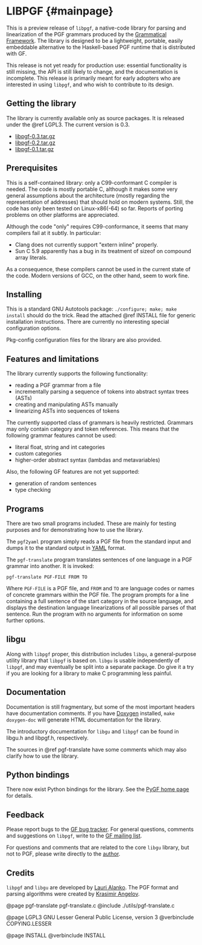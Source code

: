 LIBPGF                                                      {#mainpage}
======

This is a preview release of `libpgf`, a native-code library for parsing
and linearization of the PGF grammars produced by the [Grammatical
Framework][GF]. The library is designed to be a lightweight, portable,
easily embeddable alternative to the Haskell-based PGF runtime that is
distributed with GF.

This release is not yet ready for production use: essential
functionality is still missing, the API is still likely to change, and
the documentation is incomplete. This release is primarily meant for
early adopters who are interested in using `libpgf`, and who wish to
contribute to its design.


Getting the library
-------------------

The library is currently available only as source packages. It is
released under the @ref LGPL3. The current version is 0.3.

- [libpgf-0.3.tar.gz]
- [libpgf-0.2.tar.gz]
- [libpgf-0.1.tar.gz]


Prerequisites
-------------

This is a self-contained library: only a C99-conformant C compiler is
needed. The code is mostly portable C, although it makes some very
general assumptions about the architecture (mostly regarding the
representation of addresses) that should hold on modern systems. Still,
the code has only been tested on Linux-x86(-64) so far. Reports of
porting problems on other platforms are appreciated.

Although the code "only" requires C99-conformance, it seems that many
compilers fail at it subtly. In particular:

- Clang does not currently support "extern inline" properly.
- Sun C 5.9 apparently has a bug in its treatment of sizeof on compound
  array literals.

As a consequence, these compilers cannot be used in the current state of
the code. Modern versions of GCC, on the other hand, seem to work fine.


Installing
----------

This is a standard GNU Autotools package: `./configure; make; make
install` should do the trick. Read the attached @ref INSTALL file for
generic installation instructions. There are currently no interesting
special configuration options.

Pkg-config configuration files for the library are also provided.


Features and limitations
------------------------

The library currently supports the following functionality:

- reading a PGF grammar from a file
- incrementally parsing a sequence of tokens into abstract syntax trees (ASTs)
- creating and manipulating ASTs manually
- linearizing ASTs into sequences of tokens

The currently supported class of grammars is heavily restricted. Grammars
may only contain category and token references. This means that the
following grammar features cannot be used:

- literal float, string and int categories
- custom categories
- higher-order abstract syntax (lambdas and metavariables)

Also, the following GF features are not yet supported:

- generation of random sentences
- type checking


Programs
--------

There are two small programs included. These are mainly for testing
purposes and for demonstrating how to use the library.

The `pgf2yaml` program simply reads a PGF file from the standard input and
dumps it to the standard output in [YAML] format.

The `pgf-translate` program translates sentences of one language in a PGF
grammar into another. It is invoked:

	pgf-translate PGF-FILE FROM TO

Where `PGF-FILE` is a PGF file, and `FROM` and `TO` are language codes
or names of concrete grammars within the PGF file. The program prompts
for a line containing a full sentence of the start category in the
source language, and displays the destination language linearizations of
all possible parses of that sentence. Run the program with no arguments
for information on some further options.


libgu
-----

Along with `libpgf` proper, this distribution includes `libgu`, a
general-purpose utility library that `libpgf` is based on. `libgu` is usable
independently of `libpgf`, and may eventually be split into a separate
package. Do give it a try if you are looking for a library to make C
programming less painful.


Documentation
-------------

Documentation is still fragmentary, but some of the most important
headers have documentation comments. If you have [Doxygen] installed,
`make doxygen-doc` will generate HTML documentation for the library.

The introductory documentation for `libgu` and `libpgf` can be found in
libgu.h and libpgf.h, respectively.

The sources in @ref pgf-translate have some comments which may also
clarify how to use the library.


Python bindings
---------------

There now exist Python bindings for the library. See the [PyGF home page] for details.


Feedback
--------

Please report bugs to the [GF bug tracker]. For general questions,
comments and suggestions on `libpgf`, write to the [GF mailing list].


For questions and comments that are related to the core `libgu` library,
but not to PGF, please write directly to the [author][Lauri Alanko].


Credits
-------

`libpgf` and `libgu` are developed by [Lauri Alanko]. The PGF format
and parsing algorithms were created by [Krasimir Angelov].


[Doxygen]:		http://doxygen.org/
[GF]:			http://www.grammaticalframework.org/
[GF bug tracker]:	http://code.google.com/p/grammatical-framework/issues/
[GF mailing list]:	https://groups.google.com/group/gf-dev
[Lauri Alanko]:		mailto:lealanko@ling.helsinki.fi
[libpgf-0.3.tar.gz]:	http://www.grammaticalframework.org/libpgf/libpgf-0.3.tar.gz
[libpgf-0.2.tar.gz]:	http://www.grammaticalframework.org/libpgf/libpgf-0.2.tar.gz
[libpgf-0.1.tar.gz]:	http://www.grammaticalframework.org/libpgf/libpgf-0.1.tar.gz
[LGPL3]:		http://www.gnu.org/licenses/lgpl.html
[Krasimir Angelov]:	http://www.cse.chalmers.se/~krasimir/
[PyGF home page]:	http://www.grammaticalframework.org/libpgf/pygf
[YAML]:			http://yaml.org/

@page pgf-translate pgf-translate.c
@include ./utils/pgf-translate.c

@page LGPL3 GNU Lesser General Public License, version 3
@verbinclude COPYING.LESSER

@page INSTALL
@verbinclude INSTALL
